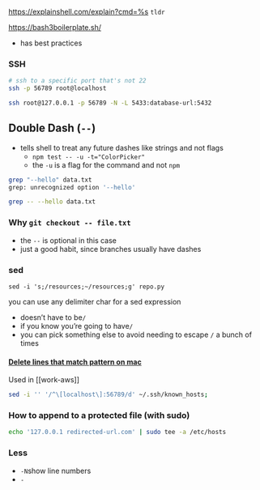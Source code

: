 https://explainshell.com/explain?cmd=%s
`tldr`

https://bash3boilerplate.sh/
* has best practices

### SSH

```bash
# ssh to a specific port that's not 22
ssh -p 56789 root@localhost
```

```bash
ssh root@127.0.0.1 -p 56789 -N -L 5433:database-url:5432
```

## Double Dash (`--`)
* tells shell to treat any future dashes like strings and not flags
    * `npm test -- -u -t="ColorPicker"`
    * the `-u` is a flag for the command and not `npm`

```bash
grep "--hello" data.txt
grep: unrecognized option '--hello'
```

```bash
grep -- --hello data.txt
```

### Why `git checkout -- file.txt`
* the `--` is optional in this case
* just a good habit, since branches usually have dashes


### sed
`sed -i 's;/resources;~/resources;g' repo.py`

you can use any delimiter char for a sed expression
* doesn’t have to be`/`
* if you know you’re going to have`/`
* you can pick something else to avoid needing to escape `/` a bunch of times

#### [Delete lines that match pattern on mac](https://stackoverflow.com/a/5410784/8479344)
Used in [[work-aws]]
```bash
sed -i '' '/^\[localhost\]:56789/d' ~/.ssh/known_hosts;
```

### How to append to a protected file (with sudo)

```bash
echo '127.0.0.1 redirected-url.com' | sudo tee -a /etc/hosts
```


### Less
- `-N`show line numbers
- `-`